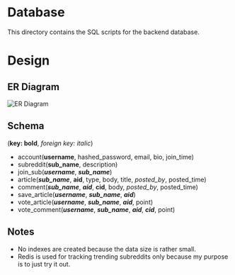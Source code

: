 # Database
This directory contains the SQL scripts for the backend database.

# Design
## ER Diagram
![ER Diagram](https://i.imgur.com/ohpvfpO.jpg)

## Schema
(**key: bold**, *foreign key: italic*)

* account(**username**, hashed_password, email, bio, join_time)
* subreddit(**sub_name**, description)
* join_sub(***username***, ***sub_name***)
* article(***sub_name***, **aid**, type, body, title, *posted_by*, posted_time)
* comment(***sub_name***, ***aid***, **cid**, body, *posted_by*, posted_time)
* save_article(***username***, ***sub_name***, ***aid***)
* vote_article(***username***, ***sub_name***, ***aid***, point)
* vote_comment(***username***, ***sub_name***, ***aid***, ***cid***, point)

## Notes
* No indexes are created because the data size is rather small.
* Redis is used for tracking trending subreddits only because my purpose is to just try it out.
